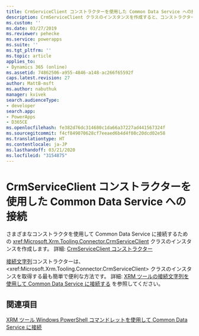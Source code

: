```yaml
---
title: CrmServiceClient コンストラクターを使用した Common Data Service への接続 (Common Data Service)| Microsoft Docs
description: CrmServiceClient クラスのインスタンスを作成すると、コンストラクターの 1 つを使用して Common Data Service に接続できます。
ms.custom: ''
ms.date: 03/27/2019
ms.reviewer: pehecke
ms.service: powerapps
ms.suite: ''
ms.tgt_pltfrm: ''
ms.topic: article
applies_to:
- Dynamics 365 (online)
ms.assetid: 74862506-a955-4846-a148-ac266f65592f
caps.latest.revision: 27
author: MattB-msft
ms.author: nabuthuk
manager: kvivek
search.audienceType:
- developer
search.app:
- PowerApps
- D365CE
ms.openlocfilehash: fe382d76dc314680c1da66a37227ad441567324f
ms.sourcegitcommit: f4cf849070628cf7eeaed6b4d4f08c20dcd02e58
ms.translationtype: HT
ms.contentlocale: ja-JP
ms.lasthandoff: 03/21/2020
ms.locfileid: "3154875"
---
```

# <a name="use-crmserviceclient-constructors-to-connect-to-common-data-service"></a>CrmServiceClient コンストラクターを使用した Common Data Service への接続

さまざまなコンストラクタを使用して Common Data Service に接続するための <xref:Microsoft.Xrm.Tooling.Connector.CrmServiceClient> クラスのインスタンスを作成します。 詳細: [CrmServiceClient コンストラクター](https://docs.microsoft.com/dotnet/api/microsoft.xrm.tooling.connector.crmserviceclient.-ctor)

[接続文字列](https://docs.microsoft.com/dotnet/api/microsoft.xrm.tooling.connector.crmserviceclient.-ctor?view=dynamics-xrmtooling-ce-9#Microsoft_Xrm_Tooling_Connector_CrmServiceClient__ctor_System_String_)コンストラクターは、<xref:Microsoft.Xrm.Tooling.Connector.CrmServiceClient> クラスのインスタンスを取得する最も簡単で便利な方法です。 詳細: [XRM ツールの接続文字列を使用して Common Data Service に接続する](use-connection-strings-xrm-tooling-connect.md) を参照してください。

## <a name="see-also"></a>関連項目

[XRM ツール Windows PowerShell コマンドレットを使用して Common Data Service に接続](use-powershell-cmdlets-xrm-tooling-connect.md) 
